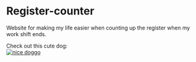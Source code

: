 # Register-counter
Website for making my life easier when counting up the register when my work shift ends.

Check out this cute dog:
</br>
<a href="https://www.reddit.com/r/Eyebleach/"><img src="https://i.imgur.com/4RZOVRa.png" title="nice doggo"/></a>


